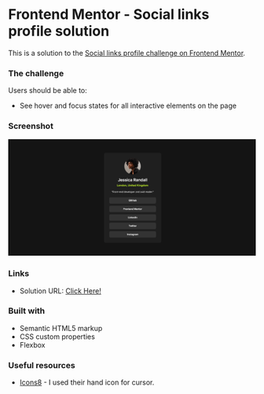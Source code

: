 # Frontend Mentor - Social links profile solution

This is a solution to the [Social links profile challenge on Frontend Mentor](https://www.frontendmentor.io/challenges/social-links-profile-UG32l9m6dQ).



### The challenge

Users should be able to:

- See hover and focus states for all interactive elements on the page

### Screenshot

![screenshot](assets/images/screenshot.png)


### Links

- Solution URL: [Click Here!](https://chirag-bishnoi.github.io/social-links-profile-card)


### Built with

- Semantic HTML5 markup
- CSS custom properties
- Flexbox


### Useful resources

- [Icons8](https://icons8.com/icons) - I used their hand icon for cursor.
